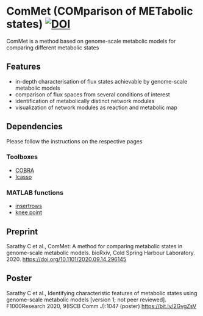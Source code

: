 # ComMet (COMparison of METabolic states) [![DOI](https://zenodo.org/badge/291652692.svg)](https://zenodo.org/badge/latestdoi/291652692)
ComMet is a method based on genome-scale metabolic models for comparing different metabolic states 

## Features
- in-depth characterisation of flux states achievable by genome-scale metabolic models
- comparison of flux spaces from several conditions of interest
- identification of metabolically distinct network modules
- visualization of network modules as reaction and metabolic map

## Dependencies
Please follow the instructions on the respective pages
### Toolboxes
- [COBRA](https://github.com/opencobra/cobratoolbox/)
- [Icasso](https://research.ics.aalto.fi/ica/icasso/)
### MATLAB functions  
 - [insertrows](https://nl.mathworks.com/matlabcentral/fileexchange/9984-insertrows)
 - [knee point](https://nl.mathworks.com/matlabcentral/fileexchange/35094-knee-point)

## Preprint
Sarathy C et al., ComMet: A method for comparing metabolic states in genome-scale metabolic models. bioRxiv, Cold Spring Harbour Laboratory. 2020. https://doi.org/10.1101/2020.09.14.296145

## Poster
Sarathy C et al., Identifying characteristic features of metabolic states using genome-scale metabolic models [version 1; not peer reviewed]. F1000Research 2020, 9(ISCB Comm J):1047 (poster) https://bit.ly/2GvgZsV
